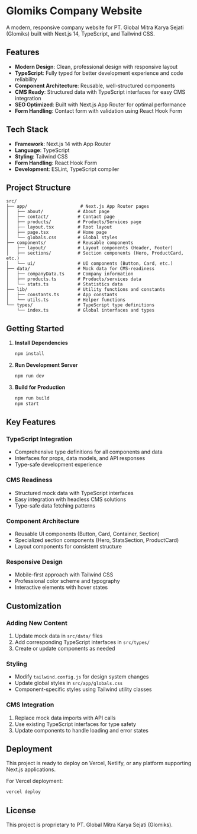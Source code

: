 # Glomiks Company Website

A modern, responsive company website for PT. Global Mitra Karya Sejati (Glomiks) built with Next.js 14, TypeScript, and Tailwind CSS.

## Features

- **Modern Design**: Clean, professional design with responsive layout
- **TypeScript**: Fully typed for better development experience and code reliability
- **Component Architecture**: Reusable, well-structured components
- **CMS Ready**: Structured data with TypeScript interfaces for easy CMS integration
- **SEO Optimized**: Built with Next.js App Router for optimal performance
- **Form Handling**: Contact form with validation using React Hook Form

## Tech Stack

- **Framework**: Next.js 14 with App Router
- **Language**: TypeScript
- **Styling**: Tailwind CSS
- **Form Handling**: React Hook Form
- **Development**: ESLint, TypeScript compiler

## Project Structure

```
src/
├── app/                    # Next.js App Router pages
│   ├── about/             # About page
│   ├── contact/           # Contact page
│   ├── products/          # Products/Services page
│   ├── layout.tsx         # Root layout
│   ├── page.tsx           # Home page
│   └── globals.css        # Global styles
├── components/            # Reusable components
│   ├── layout/            # Layout components (Header, Footer)
│   ├── sections/          # Section components (Hero, ProductCard, etc.)
│   └── ui/                # UI components (Button, Card, etc.)
├── data/                  # Mock data for CMS-readiness
│   ├── companyData.ts     # Company information
│   ├── products.ts        # Products/services data
│   └── stats.ts           # Statistics data
├── lib/                   # Utility functions and constants
│   ├── constants.ts       # App constants
│   └── utils.ts           # Helper functions
└── types/                 # TypeScript type definitions
    └── index.ts           # Global interfaces and types
```

## Getting Started

1. **Install Dependencies**

   ```bash
   npm install
   ```

2. **Run Development Server**

   ```bash
   npm run dev
   ```

3. **Build for Production**
   ```bash
   npm run build
   npm start
   ```

## Key Features

### TypeScript Integration

- Comprehensive type definitions for all components and data
- Interfaces for props, data models, and API responses
- Type-safe development experience

### CMS Readiness

- Structured mock data with TypeScript interfaces
- Easy integration with headless CMS solutions
- Type-safe data fetching patterns

### Component Architecture

- Reusable UI components (Button, Card, Container, Section)
- Specialized section components (Hero, StatsSection, ProductCard)
- Layout components for consistent structure

### Responsive Design

- Mobile-first approach with Tailwind CSS
- Professional color scheme and typography
- Interactive elements with hover states

## Customization

### Adding New Content

1. Update mock data in `src/data/` files
2. Add corresponding TypeScript interfaces in `src/types/`
3. Create or update components as needed

### Styling

- Modify `tailwind.config.js` for design system changes
- Update global styles in `src/app/globals.css`
- Component-specific styles using Tailwind utility classes

### CMS Integration

1. Replace mock data imports with API calls
2. Use existing TypeScript interfaces for type safety
3. Update components to handle loading and error states

## Deployment

This project is ready to deploy on Vercel, Netlify, or any platform supporting Next.js applications.

For Vercel deployment:

```bash
vercel deploy
```

## License

This project is proprietary to PT. Global Mitra Karya Sejati (Glomiks).
